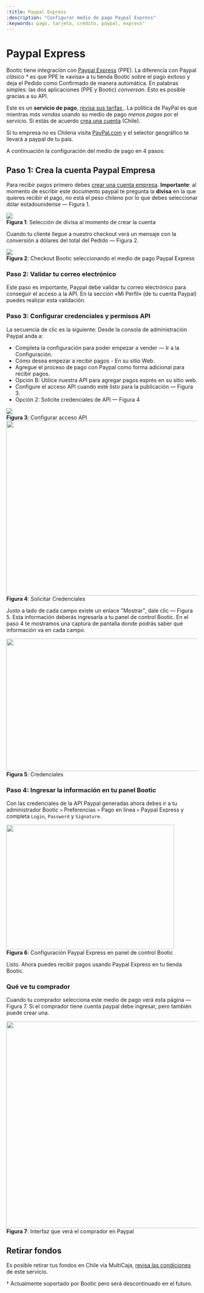 ```yaml
---
:title: Paypal Express
:description: "Configurar medio de pago Paypal Express"
:keywords: pago, tarjeta, crédito, paypal, express"
---
```


# Paypal Express

Bootic tiene integración con [Paypal Express][1] (PPE). La diferencia con Paypal _clásico_ &dagger; es que PPE 
le «avisa» a tu tienda Bootic sobre el pago exitoso y deja el Pedido como Confirmado de manera
automática. En palabras simples: las dos aplicaciones (PPE y Bootic) _conversan_. Esto es posible
gracias a su API.

Este es un **servicio de pago**, [ revisa sus tarifas ][2]. La política de PayPal es que mientras _más
vendas_ usando su medio de pago _menos pagas_ por el servicio. Si estás de acuerdo [crea una cuenta][3]
(Chile). 

<div class="note info">
  <p>Si tu empresa no es Chilena visita <a title="paypal.com" href="http://www.paypal.com">PayPal.com</a> y el selector geográfico te llevará a paypal de tu
  país. </p>
</div>

A continuación la configuración del medio de pago en 4 pasos:

## Paso 1: Crea la cuenta Paypal Empresa 

Para recibir pagos primero debes [crear una cuenta empresa][3]. <strong>Importante</strong>: al momento de escribir este documento
paypal te pregunta la **divisa** en la que quieres recibir el pago, no está el peso chileno por lo que
debes seleccionar dólar estadounidense — Figura 1. 

<div class="captura">
  <div class="c-contenido">
      <img src="/img/admin/ppe_000.png">
  </div>
  <div class="c-pie"><strong>Figura 1</strong>: Selección de divisa al momento de crear la cuenta</div>
</div>

Cuando tu cliente llegue a nuestro checkout verá un mensaje con la conversión a dólares del total del Pedido — Figura 2.

<div class="captura">
  <div class="c-contenido">
      <img src="/img/admin/ppe_001.png">
  </div>
  <div class="c-pie"><strong>Figura 2</strong>: Checkout Bootic seleccionando el medio de pago Paypal Express</div>
</div>

### Paso 2: Validar tu correo electrónico

Este paso es importante, Paypal debe validar tu correo electrónico para conseguir el acceso a la API. En la sección «Mi Perfil» (de tu cuenta Paypal) puedes realizar esta validación.

### Paso 3: Configurar credenciales y permisos API

La secuencia de clic es la siguiente: Desde la consola de administración Paypal anda a:

- Completa la configuración para poder empezar a vender — Ir a la Configuración.
- Cómo desea empezar a recibir pagos - En su sitio Web.
- Agregue el proceso de pago con Paypal como forma adicional para recibir pagos.
- Opción B: Utilice nuestra API para agregar pagos exprés en su sitio web.
- Configure el acceso API cuando esté listo para la publicación — Figura 3.
- Opción 2: Solicite credenciales de API — Figura 4

<div class="captura">
  <div class="c-contenido">
      <img src="/img/admin/ppe_002.png">
  </div>
  <div class="c-pie"><strong>Figura 3</strong>: Configurar acceso API</div>
</div>

<div class="captura">
  <div class="c-contenido">
      <img src="/img/admin/ppe_003.png" width="640" height="459" />
  </div>
  <div class="c-pie"><strong>Figura 4</strong>: Solicitar Credenciales</div>
</div>

Justo a lado de cada campo existe un enlace "Mostrar", dale clic — Figura 5. Esta información deberás
ingresarla a tu panel de control Bootic. En el paso 4 te mostramos una captura de pantalla donde
podrás saber qué información va en cada campo.

<div class="captura">
  <div class="c-contenido">
      <img src="/img/admin/ppe_004.png" width="640" height="348" />
  </div>
  <div class="c-pie"><strong>Figura 5</strong>: Credenciales</div>
</div>
 
### Paso 4: Ingresar la información en tu panel Bootic

Con las credenciales de la API Paypal generadas ahora debes ir a tu administrador Bootic `>`
Preferencias `>` Pago en línea `>` Paypal Express y completa `Login`, `Password` y `Signature`.

<div class="captura">
  <div class="c-contenido">
      <img src="/img/admin/ppe_005.png" width="442" height="327" />
  </div>
  <div class="c-pie"><strong>Figura 6</strong>: Configuración Paypal Express en panel de control Bootic</div>
</div>

Listo. Ahora puedes recibir pagos usando Paypal Express en tu tienda Bootic.


### Qué ve tu comprador

Cuando tu comprador selecciona este medio de pago verá esta página — Figura 7. Si el comprador tiene cuenta paypal debe ingresar,
pero también puede crear una.

<div class="captura">
  <div class="c-contenido">
      <img src="/img/admin/ppe_006.png" width="640" height="543" />
  </div>
  <div class="c-pie"><strong>Figura 7</strong>: Interfaz que verá el comprador en Paypal</div>
</div>


## Retirar fondos

Es posible retirar tus fondos en Chile vía MultiCaja, [ revisa las condiciones ][4] de este servicio.

&dagger; Actualmente soportado por Bootic pero será descontinuado en el futuro.


[1]: https://www.paypal.com/cl/webapps/mpp/accept-payments-online
[2]: https://www.paypal.com/cl/webapps/mpp/paypal-fees
[3]: https://www.paypal.com/cl/merchantsignup/create
[4]: https://www.multicaja.cl/paypal/retirar_dolares
